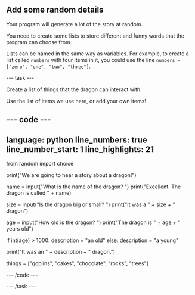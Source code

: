 ## Add some random details

Your program will generate a lot of the story at random. 

You need to create some lists to store different and funny words that the program can choose from.

Lists can be named in the same way as variables. For example, to create a list called `numbers` with four items in it, you could use the line `numbers = ["zero", "one", "two", "three"]`.

--- task ---

Create a list of things that the dragon can interact with. 

Use the list of items we use here, or add your own items!

--- code ---
---
language: python
line_numbers: true
line_number_start: 1
line_highlights: 21
---
from random import choice

print("We are going to hear a story about a dragon!")

name = input("What is the name of the dragon? ")
print("Excellent. The dragon is called " + name)

size = input("Is the dragon big or small? ")
print("It was a " + size + " dragon")

age = input("How old is the dragon? ")
print("The dragon is " + age + " years old")

if int(age) > 1000:
    description = "an old"
else:
    description = "a young"

print("It was an " + description + " dragon.")

things = ["goblins", "cakes", "chocolate", "rocks", "trees"]

--- /code ---

--- /task ---
